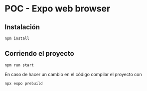 # POC - Expo web browser

## Instalación

```
npm install
```

## Corriendo el proyecto

```
npm run start
```

En caso de hacer un cambio en el código compilar el proyecto con

```
npx expo prebuild
```

